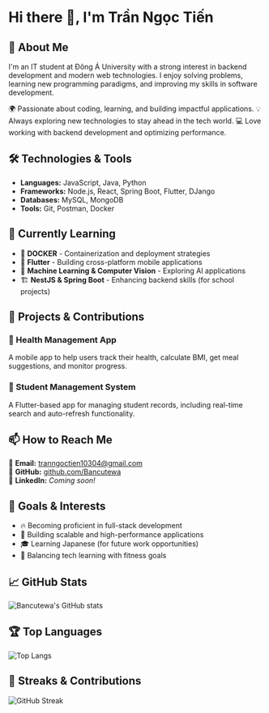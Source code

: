 # Hi there 👋, I'm Trần Ngọc Tiến

## 🚀 About Me

I'm an IT student at Đông Á University with a strong interest in backend development and modern web technologies. I enjoy solving problems, learning new programming paradigms, and improving my skills in software development.

🌍 Passionate about coding, learning, and building impactful applications.
💡 Always exploring new technologies to stay ahead in the tech world.
💻 Love working with backend development and optimizing performance.

## 🛠️ Technologies & Tools

- **Languages:** JavaScript, Java, Python
- **Frameworks:** Node.js, React, Spring Boot, Flutter, DJango
- **Databases:** MySQL, MongoDB
- **Tools:** Git, Postman, Docker

## 🌱 Currently Learning

- 🐳 **DOCKER** - Containerization and deployment strategies
- 📱 **Flutter** - Building cross-platform mobile applications
- 🤖 **Machine Learning & Computer Vision** - Exploring AI applications
- 🏗️ **NestJS & Spring Boot** - Enhancing backend skills (for school projects)

## 🚀 Projects & Contributions

### 🔹 Health Management App

A mobile app to help users track their health, calculate BMI, get meal suggestions, and monitor progress.

### 🔹 Student Management System

A Flutter-based app for managing student records, including real-time search and auto-refresh functionality.

## 📫 How to Reach Me

📧 **Email:** tranngoctien10304@gmail.com  
🐙 **GitHub:** [github.com/Bancutewa](https://github.com/Bancutewa)  
💼 **LinkedIn:** _Coming soon!_

## 🎯 Goals & Interests

- 🔥 Becoming proficient in full-stack development
- 🚀 Building scalable and high-performance applications
- 🎓 Learning Japanese (for future work opportunities)
- 💪 Balancing tech learning with fitness goals

## 📈 GitHub Stats

![Bancutewa's GitHub stats](https://github-readme-stats.vercel.app/api?username=Bancutewa&show_icons=true&theme=radical)

## 🏆 Top Languages

![Top Langs](https://github-readme-stats.vercel.app/api/top-langs/?username=Bancutewa&layout=compact&theme=radical)

## 🎯 Streaks & Contributions

![GitHub Streak](https://github-contributor-stats.vercel.app/api?username=Bancutewa&theme=radical)
